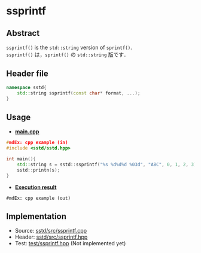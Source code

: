 # ssprintf
## Abstract
`ssprintf()` is the `std::string` version of  `sprintf()`.  
`ssprintf()` は，`sprintf()` の `std::string` 版です．

## Header file
```cpp
namespace sstd{
    std::string ssprintf(const char* format, ...);
}
```

## Usage
- <u>**main.cpp**</u>
```cpp
#mdEx: cpp example (in)
#include <sstd/sstd.hpp>

int main(){
    std::string s = sstd::ssprintf("%s %d%d%d %03d", "ABC", 0, 1, 2, 3);
    sstd::printn(s);
}
```
- <u>**Execution result**</u>
```
#mdEx: cpp example (out)
```

## Implementation
- Source: [sstd/src/ssprintf.cpp](https://github.com/admiswalker/SubStandardLibrary-SSTD-/blob/master/sstd/src/ssprintf.cpp)
- Header: [sstd/src/ssprintf.hpp](https://github.com/admiswalker/SubStandardLibrary-SSTD-/blob/master/sstd/src/ssprintf.hpp)
- Test: [test/ssprintf.hpp](https://github.com/admiswalker/SubStandardLibrary-SSTD-/blob/master/test/ssprintf.hpp)
  (Not implemented yet)

